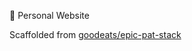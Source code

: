🚧 Personal Website

Scaffolded from
[goodeats/epic-pat-stack](https://github.com/goodeats/epic-pat-stack)
